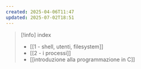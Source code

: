 ```yaml
---
created: 2025-04-06T11:47
updated: 2025-07-02T18:51
---
```

>[!info] index
>- [[1 - shell, utenti, filesystem]]
>- [[2 - i processi]]
>- [[introduzione alla programmazione in C]]